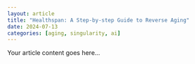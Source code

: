 ```yaml
---
layout: article
title: "Healthspan: A Step-by-step Guide to Reverse Aging"
date: 2024-07-13
categories: [aging, singularity, ai]
---
```


Your article content goes here...